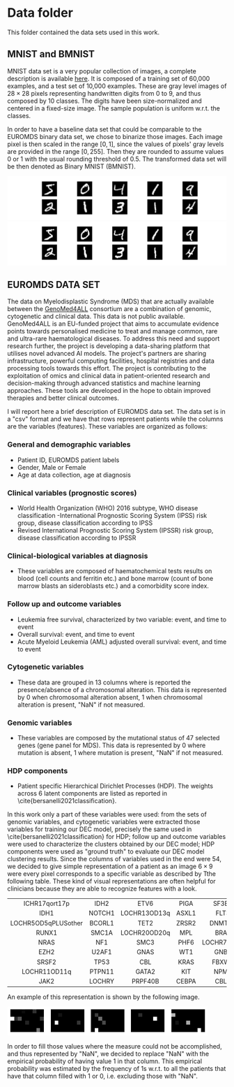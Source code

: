 # Data folder

This folder contained the data sets used in this work.

## MNIST and BMNIST

MNIST data set is a very popular collection of images, a complete description is available [here](http://yann.lecun.com/exdb/mnist/).
It is composed of a training set of 60,000 examples, and a test set of 10,000 examples.
These are gray level images of $28\times28$ pixels representing handwritten digits from 0 to 9, and thus composed by 10 classes.
The digits have been size-normalized and centered in a fixed-size image.
The sample population is uniform w.r.t. the classes.

In order to have a baseline data set that could be comparable to the EUROMDS binary data set, we chose to binarize those images.
Each image pixel is then scaled in the range $[0,1]$, since the values of pixels' gray levels are provided in the range $[0,255]$.
Then they are rounded to assume values 0 or 1 with the usual rounding threshold of 0.5.
The transformed data set will be then denoted as Binary MNIST (BMNIST).

![mnist_example](../images/mnist_example.png?raw=true)
![bmnist_example](../images/bmnist_example.png?raw=true)

## EUROMDS DATA SET

The data on Myelodisplastic Syndrome (MDS) that are actually available between the [GenoMed4ALL](https://genomed4all.eu/) consortium are a combination of genomic, cytogenetic and clinical data.
This data is not public available.
GenoMed4ALL is an EU-funded project that aims to accumulate evidence points towards personalised medicine to treat and manage common, rare and ultra-rare haematological diseases.
To address this need and support research further, the project is developing a data-sharing platform that utilises novel advanced AI models.
The project's partners are sharing infrastructure, powerful computing facilities, hospital registries and data processing tools towards this effort.
The project is contributing to the exploitation of omics and clinical data in patient-oriented research and decision-making through advanced statistics and machine learning approaches.
These tools are developed in the hope to obtain improved therapies and better clinical outcomes.

I will report here a brief description of EUROMDS data set.
The data set is in a "csv" format and we have that rows represent patients while the columns are the variables (features).
These variables are organized as follows:

### General and demographic variables

- Patient ID, EUROMDS patient labels
- Gender, Male or Female
- Age at data collection, age at diagnosis

### Clinical variables (prognostic scores)

- World Health Organization (WHO) 2016 subtype, WHO disease classification
-International Prognostic Scoring System (IPSS) risk group, disease classification according to IPSS
- Revised International Prognostic Scoring System (IPSSR) risk group, disease classification according to IPSSR

### Clinical-biological variables at diagnosis

- These variables are composed of haematochemical tests results on blood (cell counts and ferritin etc.) and bone marrow (count of bone marrow blasts an sideroblasts etc.) and a comorbidity score index.

### Follow up and outcome variables

- Leukemia free survival, characterized by two variable: event, and time to event
- Overall survival: event, and time to event
- Acute Myeloid Leukemia (AML) adjusted overall survival: event, and time to event

### Cytogenetic variables

- These data are grouped in 13 columns where is reported the presence/absence of a chromosomal alteration.
This data is represented by 0 when chromosomal alteration absent, 1 when chromosomal alteration is present, "NaN" if not measured.

### Genomic variables

- These variables are composed by the mutational status of 47 selected genes (gene panel for MDS).
This data is represented by 0 where mutation is absent, 1 where mutation is present, "NaN" if not measured.

### HDP components

- Patient specific Hierarchical Dirichlet Processes (HDP).
The weights across 6 latent components are listed as reported in \cite{bersanelli2021classification}.

In this work only a part of these variables were used: from the sets of genomic variables, and cytogenetic variables were extracted those variables for training our DEC model, precisely the same used in \cite{bersanelli2021classification} for HDP; follow up and outcome variables were used to characterize the clusters obtained by our DEC model; HDP components were used as "ground truth" to evaluate our DEC model clustering results.
Since the columns of variables used in the end were 54, we decided to give simple representation of a patient as an image $6\times9$ were every pixel corresponds to a specific variable as described by Tthe following table.
These kind of visual representations are often helpful for clinicians because they are able to recognize features with a look.

<table align="center">
    <tr>
        <td align="center"> ICHR17qort17p </td>
        <td align="center"> IDH2 </td>
        <td align="center"> ETV6 </td>
        <td align="center"> PIGA </td>
        <td align="center"> SF3B1 </td>
        <td align="center"> ATRX </td>
    </tr>
    <tr>
        <td align="center"> IDH1 </td>
        <td align="center"> NOTCH1 </td>
        <td align="center"> LOCHR13OD13q </td>
        <td align="center"> ASXL1 </td>
        <td align="center"> FLT3 </td>
        <td align="center"> BCOR </td>
    </tr>
    <tr>
        <td align="center"> LOCHR5OD5qPLUSother </td>
        <td align="center"> BCORL1 </td>
        <td align="center"> TET2 </td>
        <td align="center"> ZRSR2 </td>
        <td align="center"> DNMT3A </td>
        <td align="center"> LOCHR12OD12P12p </td>
    </tr>
    <tr>
        <td align="center"> RUNX1 </td>
        <td align="center"> SMC1A </td>
        <td align="center"> LOCHR20OD20q </td>
        <td align="center"> MPL </td>
        <td align="center"> BRAF </td>
        <td align="center"> idicXq13 </td>
    </tr>
    <tr>
        <td align="center"> NRAS </td>
        <td align="center"> NF1 </td>
        <td align="center"> SMC3 </td>
        <td align="center"> PHF6 </td>
        <td align="center"> LOCHR7OD7q </td>
        <td align="center"> LOCHR9OD9q </td>
    </tr>
    <tr>
        <td align="center"> EZH2 </td>
        <td align="center"> U2AF1 </td>
        <td align="center"> GNAS </td>
        <td align="center"> WT1 </td>
        <td align="center"> GNB1 </td>
        <td align="center"> RAD21 </td>
    </tr>
    <tr>
        <td align="center"> SRSF2 </td>
        <td align="center"> TP53 </td>
        <td align="center"> CBL </td>
        <td align="center"> KRAS </td>
        <td align="center"> FBXW7 </td>
        <td align="center"> del5q </td>
    </tr>
    <tr>
        <td align="center"> LOCHR11OD11q </td>
        <td align="center"> PTPN11 </td>
        <td align="center"> GATA2 </td>
        <td align="center"> KIT </td>
        <td align="center"> NPM1 </td>
        <td align="center"> GOCHR8 </td>
    </tr>
    <tr>
        <td align="center"> JAK2 </td>
        <td align="center"> LOCHRY </td>
        <td align="center"> PRPF40B </td>
        <td align="center"> CEBPA </td>
        <td align="center"> CBLB </td>
        <td align="center"> STAG2 </td>
    </tr>
</table>

An example of this representation is shown by the following image.

![recon_mds](../images/recons_MDS.png?raw=true)

In order to fill those values where the measure could not be accomplished, and thus represented by "NaN", we decided to replace "NaN" with the empirical probability of having value 1 in that column.
This empirical probability was estimated by the frequency of 1s w.r.t. to all the patients that have that column filled with 1 or 0, i.e. excluding those with "NaN".
